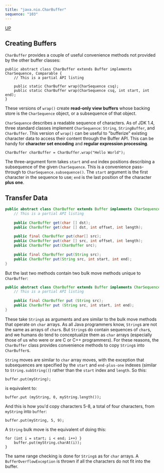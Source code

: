 ```yaml
---
title: "java.nio.CharBuffer"
sequence: "103"
---
```


[UP](/java-nio.html)


## Creating Buffers

`CharBuffer` provides a couple of useful convenience methods not provided by the other buffer classes:

```text
public abstract class CharBuffer extends Buffer implements CharSequence, Comparable { 
    // This is a partial API listing 
    
    public static CharBuffer wrap(CharSequence csq);
    public static CharBuffer wrap(CharSequence csq, int start, int end); 
}
```

These versions of `wrap()` create **read-only view buffers**
whose backing store is the `CharSequence` object, or a subsequence of that object.

`CharSequence` describes a readable sequence of characters.
As of JDK 1.4, three standard classes implement `CharSequence`: `String`, `StringBuffer`, and `CharBuffer`.
This version of `wrap()` can be useful to "bufferize" existing character data to access their content through the Buffer API.
This can be handy for **character set encoding** and **regular expression processing**.

```text
CharBuffer charBuffer = CharBuffer.wrap("Hello World");
```

The three-argument form takes `start` and `end` index positions describing a subsequence of the given `CharSequence`.
This is a convenience pass-through to `CharSequence.subsequence()`.
The `start` argument is the first character in the sequence to use; `end` is the last position of the character **plus one**.

## Transfer Data

```java
public abstract class CharBuffer extends Buffer implements CharSequence, Comparable { 
    // This is a partial API listing 
    
    public CharBuffer get(char [] dst);
    public CharBuffer get(char [] dst, int offset, int length);
    
    public final CharBuffer put(char[] src);
    public CharBuffer put(char [] src, int offset, int length);
    public CharBuffer put(CharBuffer src);
    
    public final CharBuffer put(String src);
    public CharBuffer put(String src, int start, int end);
}
```

But the last two methods contain two bulk move methods unique to `CharBuffer`:

```java
public abstract class CharBuffer extends Buffer implements CharSequence, Comparable { 
    // This is a partial API listing 
    
    public final CharBuffer put (String src);
    public CharBuffer put (String src, int start, int end);
}
```

These take `String`s as arguments and are similar to the bulk move methods that operate on `char` arrays.
As all Java programmers know, `String`s are not the same as arrays of `char`s.
But `String`s do contain sequences of `char`s,
and we humans do tend to conceptualize them as `char` arrays (especially those of us who were or are C or C++ programmers).
For these reasons, the `CharBuffer` class provides convenience methods to copy `String`s into `CharBuffer`s.

`String` moves are similar to `char` array moves,
with the exception that subsequences are specified by the `start` and `end-plus-one` indexes
(similar to `String.subString()`) rather than the `start` index and `length`.
So this:

```text
buffer.put(myString);
```

is equivalent to:

```text
buffer.put (myString, 0, myString.length());
```

And this is how you'd copy characters 5-8, a total of four characters, from `myString` into `buffer`:

```text
buffer.put(myString, 5, 9);
```

A `String` bulk move is the equivalent of doing this:

```text
for (int i = start; i < end; i++) } 
    buffer.put(myString.charAt(i)); 
}
```

The same range checking is done for `String`s as for `char` arrays.
A `BufferOverflowException` is thrown if all the characters do not fit into the buffer.
